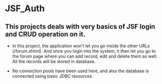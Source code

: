 # JSF_Auth

## This projects deals with very basics of JSF login and CRUD operation on it.

* In this project, the application won't let you go inside the other URLs (/forum.xhtml). And once you login into the system, it then let you go to the forum page where you can add record, edit and delete them as well. All the records will be stored in database. 

* No connection pools have been used here, and also the database is connected using basic JDBC resources. 

